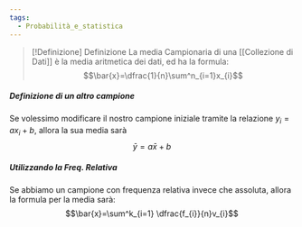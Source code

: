 ```yaml
---
tags:
  - Probabilità_e_statistica
---
```

>[!Definizione]  Definizione 
>La media Campionaria di una [[Collezione di Dati]] è la media aritmetica dei dati, ed ha la formula:
>$$\bar{x}=\dfrac{1}{n}\sum^n_{i=1}x_{i}$$

##### Definizione di un altro campione

Se volessimo modificare il nostro campione iniziale tramite la relazione $y_{i}=ax_{i}+b$, allora la sua media sarà
$$\bar{y}=a \bar{x}+b$$
##### Utilizzando la Freq. Relativa

Se abbiamo un campione con frequenza relativa invece che assoluta, allora la formula per la media sarà:
$$\bar{x}=\sum^k_{i=1} \dfrac{f_{i}}{n}v_{i}$$
